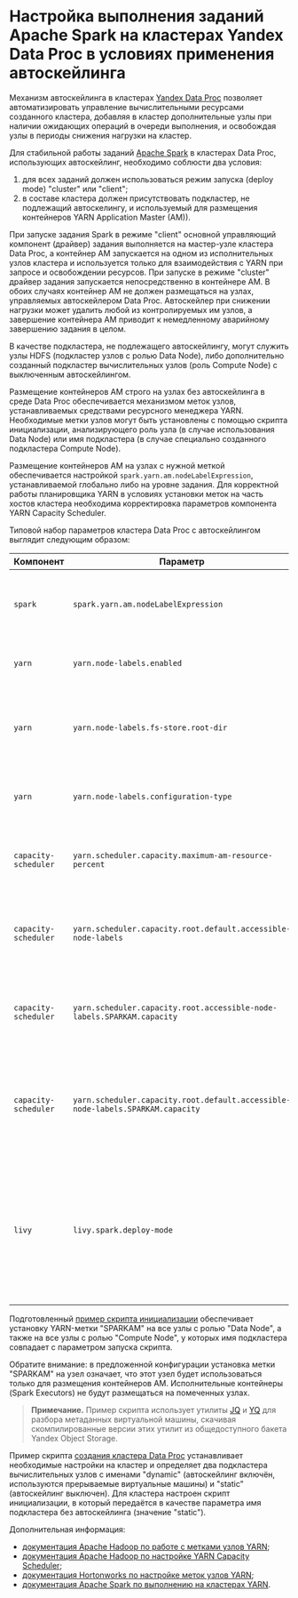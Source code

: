 # Настройка выполнения заданий Apache Spark на кластерах Yandex Data Proc в условиях применения автоскейлинга 

Механизм автоскейлинга в кластерах [Yandex Data Proc](https://cloud.yandex.ru/services/data-proc) позволяет автоматизировать управление вычислительными ресурсами созданного кластера, добавляя в кластер дополнительные узлы при наличии ожидающих операций в очереди выполнения, и освобождая узлы в периоды снижения нагрузки на кластер.

Для стабильной работы заданий [Apache Spark](https://spark.apache.org) в кластерах Data Proc, использующих автоскейлинг, необходимо соблюсти два условия:
1. для всех заданий должен использоваться режим запуска (deploy mode) "cluster" или "client";
2. в составе кластера должен присутствовать подкластер, не подлежащий автоскелингу, и используемый для размещения контейнеров YARN Application Master (AM)).

При запуске задания Spark в режиме "client" основной управляющий компонент (драйвер) задания выполняется на мастер-узле кластера Data Proc, а контейнер AM запускается на одном из исполнительных узлов кластера и используется только для взаимодействия с YARN при запросе и освобождении ресурсов. При запуске в режиме "cluster" драйвер задания запускается непосредственно в контейнере AM. В обоих случаях контейнер AM не должен размещаться на узлах, управляемых автоскейлером Data Proc. Автоскейлер при снижении нагрузки может удалить любой из контролируемых им узлов, а завершение контейнера AM приводит к немедленному аварийному завершению задания в целом.

В качестве подкластера, не подлежащего автоскейлингу, могут служить узлы HDFS (подкластер узлов с ролью Data Node), либо дополнительно созданный подкластер вычислительных узлов (роль Compute Node) с выключенным автоскейлингом.

Размещение контейнеров AM строго на узлах без автоскейлинга в среде Data Proc обеспечивается механизмом меток узлов, устанавливаемых средствами ресурсного менеджера YARN. Необходимые метки узлов могут быть установлены с помощью скрипта инициализации, анализирующего роль узла (в случае использования Data Node) или имя подкластера (в случае специально созданного подкластера Compute Node).

Размещение контейнеров AM на узлах с нужной меткой обеспечивается настройкой `spark.yarn.am.nodeLabelExpression`, устанавливаемой глобально либо на уровне задания. Для корректной работы планировщика YARN в условиях установки меток на часть хостов кластера необходима корректировка параметров компонента YARN Capacity Scheduler.

Типовой набор параметров кластера Data Proc с автоскейлингом выглядит следующим образом:

| Компонент | Параметр | Типовое значение | Пояснение |
| --------- | -------- | ---------------- | -------------------------- |
| `spark` | `spark.yarn.am.nodeLabelExpression` | `SPARKAM` | Имя метки для отбора узлов для запуска AM-контейнеров заданий Spark |
| `yarn` | `yarn.node-labels.enabled` | `true` | Включить поддержку меток узлов в YARN |
| `yarn` | `yarn.node-labels.fs-store.root-dir` | `file:///hadoop/yarn/node-labels` | Каталог для хранения меток узлов в файловой системе мастер-узла кластера |
| `yarn` | `yarn.node-labels.configuration-type` | `centralized` | Режим управления метками, обычно `centralized` |
| `capacity-scheduler` | `yarn.scheduler.capacity.maximum-am-resource-percent` | `1.00` | Максимальная доля ресурсов (от 0.0 до 0.1) на выполнение контейнеров AM |
| `capacity-scheduler`  | `yarn.scheduler.capacity.root.default.accessible-node-labels` | `SPARKAM` | Разрешить заданиям в очереди `default` использовать узлы с меткой `SPARKAM` |
| `capacity-scheduler`  | `yarn.scheduler.capacity.root.accessible-node-labels.SPARKAM.capacity` | `100` | Установить допустимую долю использования узлов с меткой `SPARKAM` в 100% |
| `capacity-scheduler`  | `yarn.scheduler.capacity.root.default.accessible-node-labels.SPARKAM.capacity` | `100` | Установить допустимую долю использования заданиями очереди `default` узлов с меткой `SPARKAM` в 100% |
| `livy` | `livy.spark.deploy-mode` | `cluster` | Использовать в сессиях Apache Livy режим запуска `cluster`, вместо используемого по умолчанию для легковесных кластеров Data Proc режима `client` |

Подготовленный [пример скрипта инициализации](init_nodelabels.sh) обеспечивает установку YARN-метки "SPARKAM" на все узлы с ролью "Data Node", а также на все узлы с ролью "Compute Node", у которых имя подкластера совпадает с параметром запуска скрипта.

Обратите внимание: в предложенной конфигурации установка метки "SPARKAM" на узел означает, что этот узел будет использоваться только для размещения контейнеров AM. Исполнительные контейнеры (Spark Executors) не будут размещаться на помеченных узлах.

> **Примечание.** Пример скрипта использует утилиты [JQ](https://github.com/jqlang/jq) и [YQ](https://github.com/mikefarah/yq) для разбора метаданных виртуальной машины, скачивая скомпилированные версии этих утилит из общедоступного бакета Yandex Object Storage.

Пример скрипта [создания кластера Data Proc](dp-sample-labels.sh) устанавливает необходимые настройки на кластер и определяет два подкластера вычислительных узлов с именами "dynamic" (автоскейлинг включён, используются прерываемые виртуальные машины) и "static" (автоскейлинг выключен). Для кластера настроен скрипт инициализации, в который передаётся в качестве параметра имя подкластера без автоскейлинга (значение "static").

Дополнительная информация:
* [документация Apache Hadoop по работе с метками узлов YARN](https://hadoop.apache.org/docs/stable/hadoop-yarn/hadoop-yarn-site/NodeLabel.html);
* [документация Apache Hadoop по настройке YARN Capacity Scheduler](https://hadoop.apache.org/docs/stable/hadoop-yarn/hadoop-yarn-site/CapacityScheduler.html);
* [документация Hortonworks по настройке меток узлов YARN](https://docs.cloudera.com/HDPDocuments/HDP2/HDP-2.4.2/bk_yarn_resource_mgt/content/configuring_node_labels.html);
* [документация Apache Spark по выполнению на кластерах YARN](https://spark.apache.org/docs/3.0.3/running-on-yarn.html).
